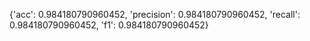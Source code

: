 {'acc': 0.984180790960452, 'precision': 0.984180790960452, 'recall': 0.984180790960452, 'f1': 0.984180790960452}
